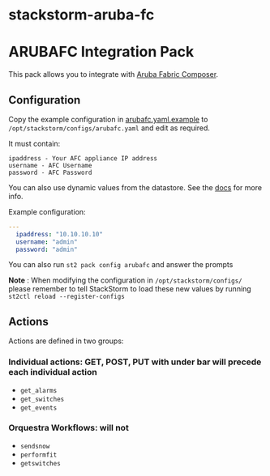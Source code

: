 # stackstorm-aruba-fc
# ARUBAFC Integration Pack
This pack allows you to integrate with
[Aruba Fabric Composer](https://www.arubanetworks.com/products/switches/core-and-data-center/fabric-composer/).

## Configuration
Copy the example configuration in [arubafc.yaml.example](./arubafc.yaml.example) to
`/opt/stackstorm/configs/arubafc.yaml` and edit as required.

It must contain:

```
ipaddress - Your AFC appliance IP address
username - AFC Username
password - AFC Password
```

You can also use dynamic values from the datastore. See the
[docs](https://docs.stackstorm.com/reference/pack_configs.html) for more info.

Example configuration:

```yaml
---
  ipaddress: "10.10.10.10"
  username: "admin"
  password: "admin"
```
You can also run `st2 pack config arubafc` and answer the prompts

**Note** : When modifying the configuration in `/opt/stackstorm/configs/` please
           remember to tell StackStorm to load these new values by running
           `st2ctl reload --register-configs`


## Actions

Actions are defined in two groups:

### Individual actions: GET, POST, PUT with under bar will precede each individual action
* ``get_alarms``
* ``get_switches``
* ``get_events``


### Orquestra Workflows: will not
* ``sendsnow``
* ``performfit``
* ``getswitches``
